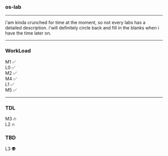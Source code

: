 ### os-lab

***
i'am kinda crunched for time at the moment, so
not every labs has a detailed description. i'will
definitely circle back and fill in the blanks when 
i have the time later on.

***
### WorkLoad
M1 :white_check_mark: \
L0 :white_check_mark: \
M2 :white_check_mark: \
M4 :white_check_mark: \
L1 :white_check_mark: \
M5 :white_check_mark: 
***

### TDL
M3 :fire: \
L2 :fire:

### TBD
L3 :alien:
 
